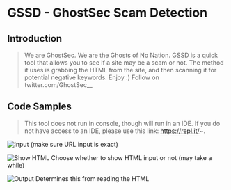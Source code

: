 # GSSD - GhostSec Scam Detection

## Introduction

> We are GhostSec. We are the Ghosts of No Nation. GSSD is a quick tool that allows you to see if a site may be a scam or not. The method it uses is grabbing the HTML from the site, and then scanning it for potential negative keywords. Enjoy :)
Follow on twitter.com/GhostSec__
## Code Samples

> This tool does not run in console, though will run in an IDE. If you do not have access to an IDE, please use this link: https://repl.it/~.

![Input](https://gyazo.com/40e8f0f2f48c0725612e9e3430458afb)
(make sure URL input is exact)

![Show HTML](https://gyazo.com/c10077389c1b2db6134542773564ee60)
Choose whether to show HTML input or not (may take a while)

![Output](https://gyazo.com/647219c00793f4ae009e97815199f65e)
Determines this from reading the HTML
